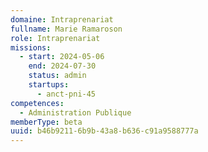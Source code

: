 ```yaml
---
domaine: Intraprenariat
fullname: Marie Ramaroson
role: Intraprenariat
missions:
  - start: 2024-05-06
    end: 2024-07-30
    status: admin
    startups:
      - anct-pni-45
competences:
  - Administration Publique
memberType: beta
uuid: b46b9211-6b9b-43a8-b636-c91a9588777a
---
```

